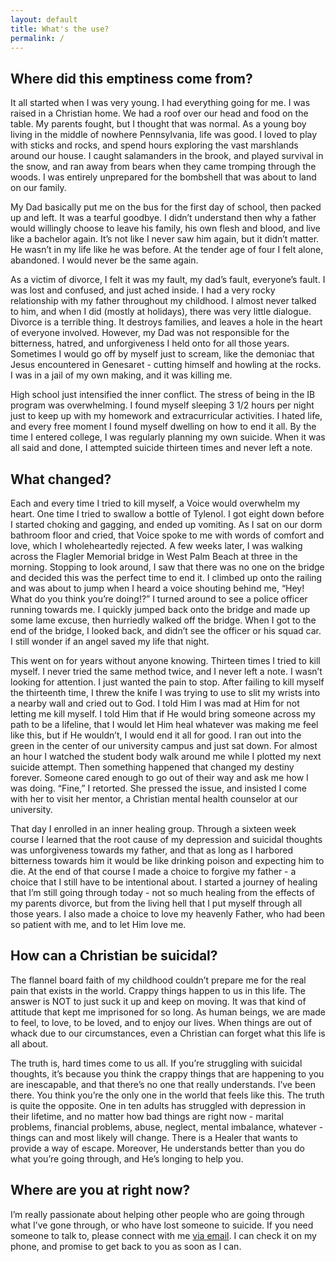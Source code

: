 ```yaml
---
layout: default
title: What's the use?
permalink: /
---
```


## Where did this emptiness come from?

It all started when I was very young. I had everything going for me. I was raised in a Christian home. We had a roof over our head and food on the table. My parents fought, but I thought that was normal. As a young boy living in the middle of nowhere Pennsylvania, life was good. I loved to play with sticks and rocks, and spend hours exploring the vast marshlands around our house. I caught salamanders in the brook, and played survival in the snow, and ran away from bears when they came tromping through the woods. I was entirely unprepared for the bombshell that was about to land on our family.

My Dad basically put me on the bus for the first day of school, then packed up and left. It was a tearful goodbye. I didn’t understand then why a father would willingly choose to leave his family, his own flesh and blood, and live like a bachelor again. It’s not like I never saw him again, but it didn’t matter. He wasn’t in my life like he was before. At the tender age of four I felt alone, abandoned. I would never be the same again.

As a victim of divorce, I felt it was my fault, my dad’s fault, everyone’s fault. I was lost and confused, and just ached inside. I had a very rocky relationship with my father throughout my childhood. I almost never talked to him, and when I did (mostly at holidays), there was very little dialogue. Divorce is a terrible thing. It destroys families, and leaves a hole in the heart of everyone involved. However, my Dad was not responsible for the bitterness, hatred, and unforgiveness I held onto for all those years. Sometimes I would go off by myself just to scream, like the demoniac that Jesus encountered in Genesaret - cutting himself and howling at the rocks. I was in a jail of my own making, and it was killing me.

High school just intensified the inner conflict. The stress of being in the IB program was overwhelming. I found myself sleeping 3 1/2 hours per night just to keep up with my homework and extracurricular activities. I hated life, and every free moment I found myself dwelling on how to end it all. By the time I entered college, I was regularly planning my own suicide. When it was all said and done, I attempted suicide thirteen times and never left a note.

## What changed?

Each and every time I tried to kill myself, a Voice would overwhelm my heart. One time I tried to swallow a bottle of Tylenol. I got eight down before I started choking and gagging, and ended up vomiting. As I sat on our dorm bathroom floor and cried, that Voice spoke to me with words of comfort and love, which I wholeheartedly rejected. A few weeks later, I was walking across the Flagler Memorial bridge in West Palm Beach at three in the morning. Stopping to look around, I saw that there was no one on the bridge and decided this was the perfect time to end it. I climbed up onto the railing and was about to jump when I heard a voice shouting behind me, “Hey! What do you think you’re doing!?” I turned around to see a police officer running towards me. I quickly jumped back onto the bridge and made up some lame excuse, then hurriedly walked off the bridge. When I got to the end of the bridge, I looked back, and didn’t see the officer or his squad car. I still wonder if an angel saved my life that night.

This went on for years without anyone knowing. Thirteen times I tried to kill myself. I never tried the same method twice, and I never left a note. I wasn’t looking for attention. I just wanted the pain to stop. After failing to kill myself the thirteenth time, I threw the knife I was trying to use to slit my wrists into a nearby wall and cried out to God. I told Him I was mad at Him for not letting me kill myself. I told Him that if He would bring someone across my path to be a lifeline, that I would let Him heal whatever was making me feel like this, but if He wouldn’t, I would end it all for good. I ran out into the green in the center of our university campus and just sat down. For almost an hour I watched the student body walk around me while I plotted my next suicide attempt. Then something happened that changed my destiny forever. Someone cared enough to go out of their way and ask me how I was doing. “Fine,” I retorted. She pressed the issue, and insisted I come with her to visit her mentor, a Christian mental health counselor at our university.

That day I enrolled in an inner healing group. Through a sixteen week course I learned that the root cause of my depression and suicidal thoughts was unforgiveness towards my father, and that as long as I harbored bitterness towards him it would be like drinking poison and expecting him to die. At the end of that course I made a choice to forgive my father - a choice that I still have to be intentional about. I started a journey of healing that I’m still going through today - not so much healing from the effects of my parents divorce, but from the living hell that I put myself through all those years. I also made a choice to love my heavenly Father, who had been so patient with me, and to let Him love me.

## How can a Christian be suicidal?

The flannel board faith of my childhood couldn’t prepare me for the real pain that exists in the world. Crappy things happen to us in this life. The answer is NOT to just suck it up and keep on moving. It was that kind of attitude that kept me imprisoned for so long. As human beings, we are made to feel, to love, to be loved, and to enjoy our lives. When things are out of whack due to our circumstances, even a Christian can forget what this life is all about.

The truth is, hard times come to us all. If you’re struggling with suicidal thoughts, it’s because you think the crappy things that are happening to you are inescapable, and that there’s no one that really understands. I’ve been there. You think you’re the only one in the world that feels like this. The truth is quite the opposite. One in ten adults has struggled with depression in their lifetime, and no matter how bad things are right now - marital problems, financial problems, abuse, neglect, mental imbalance, whatever - things can and most likely will change. There is a Healer that wants to provide a way of escape. Moreover, He understands better than you do what you’re going through, and He’s longing to help you.

## Where are you at right now?

I’m really passionate about helping other people who are going through what I’ve gone through, or who have lost someone to suicide. If you need someone to talk to, please connect with me <a href="mailto:help@whatstheuse.org">via email</a>. I can check it on my phone, and promise to get back to you as soon as I can.
